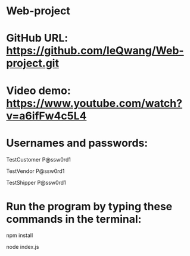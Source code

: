 # Web-project

# GitHub URL: https://github.com/leQwang/Web-project.git

# Video demo: https://www.youtube.com/watch?v=a6ifFw4c5L4

# Usernames and passwords:

TestCustomer
P@ssw0rd1

TestVendor
P@ssw0rd1

TestShipper
P@ssw0rd1

# Run the program by typing these commands in the terminal:

npm install

node index.js
